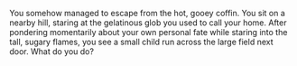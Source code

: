 You somehow managed to escape from the hot, gooey coffin.  You sit on a nearby hill, staring at the gelatinous
glob you used to call your home.  After pondering momentarily about your own personal fate while staring into
the tall, sugary flames, you see a small child run across the large field next door.
What do you do?